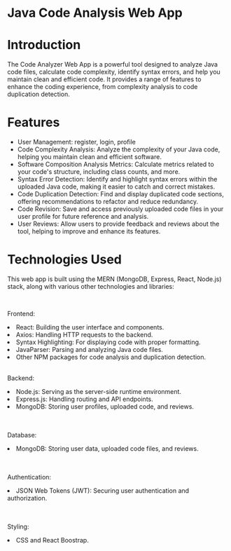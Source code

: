 # Java Code Analysis Web App

# Introduction

<p>The Code Analyzer Web App is a powerful tool designed to analyze Java code files, calculate code complexity, identify syntax errors, and help you maintain clean and efficient code. It provides a range of features to enhance the coding experience, from complexity analysis to code duplication detection.</p>

# Features

<ul>
<li>User Management: register, login, profile</li>
<li>Code Complexity Analysis: Analyze the complexity of your Java code, helping you maintain clean and efficient software.</li>
<li>Software Composition Analysis Metrics: Calculate metrics related to your code's structure, including class counts, and more.</li>
<li>Syntax Error Detection: Identify and highlight syntax errors within the uploaded Java code, making it easier to catch and correct mistakes.</li>
<li>Code Duplication Detection: Find and display duplicated code sections, offering recommendations to refactor and reduce redundancy.</li>
<li>Code Revision: Save and access previously uploaded code files in your user profile for future reference and analysis.</li>
<li>User Reviews: Allow users to provide feedback and reviews about the tool, helping to improve and enhance its features.</li>
</ul>

# Technologies Used
<p>This web app is built using the MERN (MongoDB, Express, React, Node.js) stack, along with various other technologies and libraries:</p>
<br>
<p>Frontend:</p>
<li>React: Building the user interface and components.</li>
<li>Axios: Handling HTTP requests to the backend.</li>
<li>Syntax Highlighting: For displaying code with proper formatting.</li>
<li>JavaParser: Parsing and analyzing Java code files.</li>
<li>Other NPM packages for code analysis and duplication detection.</li>
<br>
<p>Backend:</p>
<li>Node.js: Serving as the server-side runtime environment.</li>
<li>Express.js: Handling routing and API endpoints.</li>
<li>MongoDB: Storing user profiles, uploaded code, and reviews.</li>
<br><br/>
<p>Database:</p>
<li>MongoDB: Storing user data, uploaded code files, and reviews.</li>
<br><br/>
<p>Authentication:</p>
<li>JSON Web Tokens (JWT): Securing user authentication and authorization.</li>
<br><br/>
<p>Styling:</p>
<li>CSS and React Boostrap.</li>


